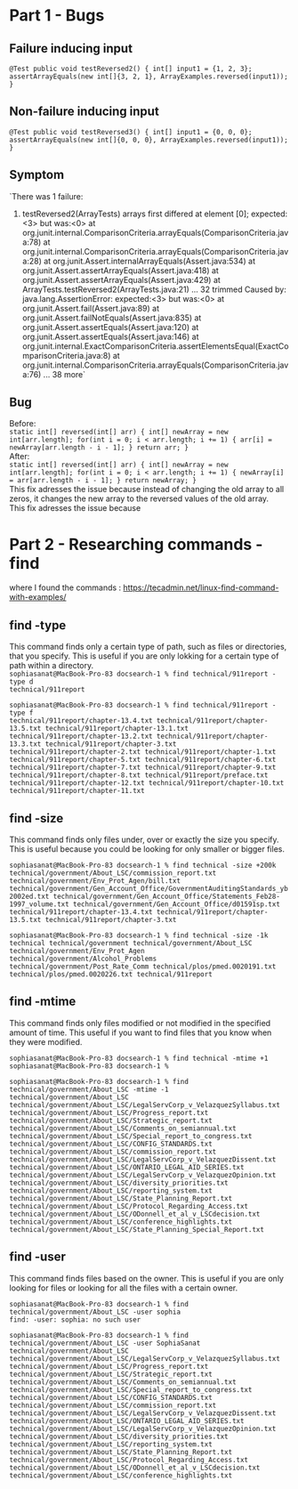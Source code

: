 # Part 1 - Bugs
## Failure inducing input  
 `@Test
  public void testReversed2() {
    int[] input1 = {1, 2, 3};
    assertArrayEquals(new int[]{3, 2, 1}, ArrayExamples.reversed(input1));
  }`  
## Non-failure inducing input  
`@Test
  public void testReversed3() {
    int[] input1 = {0, 0, 0};
    assertArrayEquals(new int[]{0, 0, 0}, ArrayExamples.reversed(input1));
  }`  
## Symptom  
`There was 1 failure:
1) testReversed2(ArrayTests)
arrays first differed at element [0]; expected:<3> but was:<0>
        at org.junit.internal.ComparisonCriteria.arrayEquals(ComparisonCriteria.java:78)
        at org.junit.internal.ComparisonCriteria.arrayEquals(ComparisonCriteria.java:28)
        at org.junit.Assert.internalArrayEquals(Assert.java:534)
        at org.junit.Assert.assertArrayEquals(Assert.java:418)
        at org.junit.Assert.assertArrayEquals(Assert.java:429)
        at ArrayTests.testReversed2(ArrayTests.java:21)
        ... 32 trimmed
Caused by: java.lang.AssertionError: expected:<3> but was:<0>
        at org.junit.Assert.fail(Assert.java:89)
        at org.junit.Assert.failNotEquals(Assert.java:835)
        at org.junit.Assert.assertEquals(Assert.java:120)
        at org.junit.Assert.assertEquals(Assert.java:146)
        at org.junit.internal.ExactComparisonCriteria.assertElementsEqual(ExactComparisonCriteria.java:8)
        at org.junit.internal.ComparisonCriteria.arrayEquals(ComparisonCriteria.java:76)
        ... 38 more`  
## Bug  
Before:  
`static int[] reversed(int[] arr) {
    int[] newArray = new int[arr.length];
    for(int i = 0; i < arr.length; i += 1) {
      arr[i] = newArray[arr.length - i - 1];
    }
    return arr;
  }`  
  After:  
  `static int[] reversed(int[] arr) {
    int[] newArray = new int[arr.length];
    for(int i = 0; i < arr.length; i += 1) {
      newArray[i] = arr[arr.length - i - 1];
    }
    return newArray;
  }`  
  This fix adresses the issue because instead of changing the old array to all zeros, it changes the new array to the reversed values of the old array.  
This fix adresses the issue because

# Part 2 - Researching commands - find  
where I found the commands : https://tecadmin.net/linux-find-command-with-examples/

## find -type
This command finds only a certain type of path, such as files or directories, that you specify. This is useful if you are only lokking for a certain type of path within a directory.    
`sophiasanat@MacBook-Pro-83 docsearch-1 % find technical/911report -type d`  
`technical/911report` 
  
`sophiasanat@MacBook-Pro-83 docsearch-1 % find technical/911report -type f`  
`technical/911report/chapter-13.4.txt
technical/911report/chapter-13.5.txt
technical/911report/chapter-13.1.txt
technical/911report/chapter-13.2.txt
technical/911report/chapter-13.3.txt
technical/911report/chapter-3.txt
technical/911report/chapter-2.txt
technical/911report/chapter-1.txt
technical/911report/chapter-5.txt
technical/911report/chapter-6.txt
technical/911report/chapter-7.txt
technical/911report/chapter-9.txt
technical/911report/chapter-8.txt
technical/911report/preface.txt
technical/911report/chapter-12.txt
technical/911report/chapter-10.txt
technical/911report/chapter-11.txt`  

## find -size
This command finds only files under, over or exactly the size you specify. This is useful because you could be looking for only smaller or bigger files.  

`sophiasanat@MacBook-Pro-83 docsearch-1 % find technical -size +200k`  
`technical/government/About_LSC/commission_report.txt
technical/government/Env_Prot_Agen/bill.txt
technical/government/Gen_Account_Office/GovernmentAuditingStandards_yb2002ed.txt
technical/government/Gen_Account_Office/Statements_Feb28-1997_volume.txt
technical/government/Gen_Account_Office/d01591sp.txt
technical/911report/chapter-13.4.txt
technical/911report/chapter-13.5.txt
technical/911report/chapter-3.txt`  

`sophiasanat@MacBook-Pro-83 docsearch-1 % find technical -size -1k `  
`technical
technical/government
technical/government/About_LSC
technical/government/Env_Prot_Agen
technical/government/Alcohol_Problems
technical/government/Post_Rate_Comm
technical/plos/pmed.0020191.txt
technical/plos/pmed.0020226.txt
technical/911report`  

## find -mtime
This command finds only files modified or not modified in the specified amount of time. This useful if you want to find files that you know when they were modified.  

`sophiasanat@MacBook-Pro-83 docsearch-1 % find technical -mtime +1`  
`sophiasanat@MacBook-Pro-83 docsearch-1 %`    

`sophiasanat@MacBook-Pro-83 docsearch-1 % find technical/government/About_LSC -mtime -1`  
`technical/government/About_LSC
technical/government/About_LSC/LegalServCorp_v_VelazquezSyllabus.txt
technical/government/About_LSC/Progress_report.txt
technical/government/About_LSC/Strategic_report.txt
technical/government/About_LSC/Comments_on_semiannual.txt
technical/government/About_LSC/Special_report_to_congress.txt
technical/government/About_LSC/CONFIG_STANDARDS.txt
technical/government/About_LSC/commission_report.txt
technical/government/About_LSC/LegalServCorp_v_VelazquezDissent.txt
technical/government/About_LSC/ONTARIO_LEGAL_AID_SERIES.txt
technical/government/About_LSC/LegalServCorp_v_VelazquezOpinion.txt
technical/government/About_LSC/diversity_priorities.txt
technical/government/About_LSC/reporting_system.txt
technical/government/About_LSC/State_Planning_Report.txt
technical/government/About_LSC/Protocol_Regarding_Access.txt
technical/government/About_LSC/ODonnell_et_al_v_LSCdecision.txt
technical/government/About_LSC/conference_highlights.txt
technical/government/About_LSC/State_Planning_Special_Report.txt`  

## find -user
This command finds files based on the owner. This is useful if you are only looking for files or looking for all the files with a certain owner.

`sophiasanat@MacBook-Pro-83 docsearch-1 % find technical/government/About_LSC -user sophia`           
`find: -user: sophia: no such user`   

`sophiasanat@MacBook-Pro-83 docsearch-1 % find technical/government/About_LSC -user SophiaSanat`  
`technical/government/About_LSC
technical/government/About_LSC/LegalServCorp_v_VelazquezSyllabus.txt
technical/government/About_LSC/Progress_report.txt
technical/government/About_LSC/Strategic_report.txt
technical/government/About_LSC/Comments_on_semiannual.txt
technical/government/About_LSC/Special_report_to_congress.txt
technical/government/About_LSC/CONFIG_STANDARDS.txt
technical/government/About_LSC/commission_report.txt
technical/government/About_LSC/LegalServCorp_v_VelazquezDissent.txt
technical/government/About_LSC/ONTARIO_LEGAL_AID_SERIES.txt
technical/government/About_LSC/LegalServCorp_v_VelazquezOpinion.txt
technical/government/About_LSC/diversity_priorities.txt
technical/government/About_LSC/reporting_system.txt
technical/government/About_LSC/State_Planning_Report.txt
technical/government/About_LSC/Protocol_Regarding_Access.txt
technical/government/About_LSC/ODonnell_et_al_v_LSCdecision.txt
technical/government/About_LSC/conference_highlights.txt`
